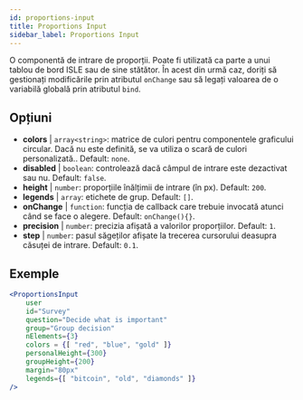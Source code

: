 ```yaml
---
id: proportions-input 
title: Proportions Input
sidebar_label: Proportions Input
---
```


O componentă de intrare de proporții. Poate fi utilizată ca parte a unui tablou de bord ISLE sau de sine stătător. În acest din urmă caz, doriți să gestionați modificările prin atributul `onChange` sau să legați valoarea de o variabilă globală prin atributul `bind`.

## Opțiuni

* __colors__ | `array<string>`: matrice de culori pentru componentele graficului circular. Dacă nu este definită, se va utiliza o scară de culori personalizată.. Default: `none`.
* __disabled__ | `boolean`: controlează dacă câmpul de intrare este dezactivat sau nu. Default: `false`.
* __height__ | `number`: proporțiile înălțimii de intrare (în px). Default: `200`.
* __legends__ | `array`: etichete de grup. Default: `[]`.
* __onChange__ | `function`: funcția de callback care trebuie invocată atunci când se face o alegere. Default: `onChange(){}`.
* __precision__ | `number`: precizia afișată a valorilor proporțiilor. Default: `1`.
* __step__ | `number`: pasul săgeților afișate la trecerea cursorului deasupra căsuței de intrare. Default: `0.1`.


## Exemple

```jsx live
<ProportionsInput
    user
    id="Survey"
    question="Decide what is important"
    group="Group decision"
    nElements={3}
    colors = {[ "red", "blue", "gold" ]}
    personalHeight={300}
    groupHeight={200}
    margin="80px"
    legends={[ "bitcoin", "old", "diamonds" ]}
/>
```


